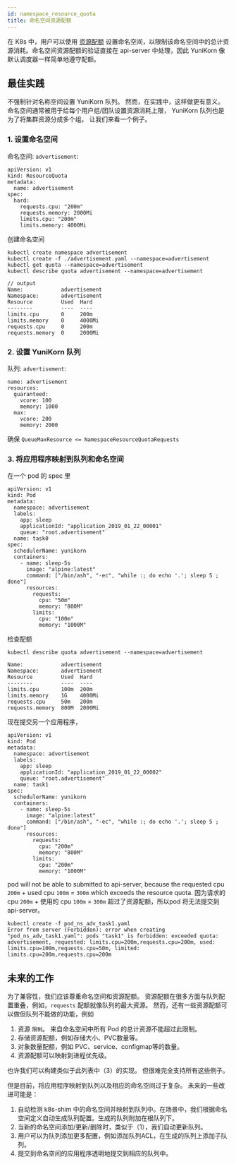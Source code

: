 ```yaml
---
id: namespace_resource_quota
title: 命名空间资源配额
---
```


<!--
Licensed to the Apache Software Foundation (ASF) under one
or more contributor license agreements.  See the NOTICE file
distributed with this work for additional information
regarding copyright ownership.  The ASF licenses this file
to you under the Apache License, Version 2.0 (the
"License"); you may not use this file except in compliance
with the License.  You may obtain a copy of the License at

  http://www.apache.org/licenses/LICENSE-2.0

Unless required by applicable law or agreed to in writing,
software distributed under the License is distributed on an
"AS IS" BASIS, WITHOUT WARRANTIES OR CONDITIONS OF ANY
KIND, either express or implied.  See the License for the
specific language governing permissions and limitations
under the License.
-->

在 K8s 中，用户可以使用 [资源配额](https://kubernetes.io/docs/concepts/policy/resource-quotas/) 设置命名空间，以限制该命名空间中的总计资源消耗。命名空间资源配额的验证直接在 api-server 中处理，因此 YuniKorn 像默认调度器一样简单地遵守配额。

## 最佳实践

不强制针对名称空间设置 YuniKorn 队列。
然而，在实践中，这样做更有意义。
命名空间通常被用于给每个用户组/团队设置资源消耗上限，
YuniKorn 队列也是为了将集群资源分成多个组。
让我们来看一个例子。

### 1. 设置命名空间

命名空间: `advertisement`:
```
apiVersion: v1
kind: ResourceQuota
metadata:
  name: advertisement
spec:
  hard:
    requests.cpu: "200m"
    requests.memory: 2000Mi
    limits.cpu: "200m"
    limits.memory: 4000Mi
```
创建命名空间
```
kubectl create namespace advertisement
kubectl create -f ./advertisement.yaml --namespace=advertisement
kubectl get quota --namespace=advertisement
kubectl describe quota advertisement --namespace=advertisement

// output
Name:            advertisement
Namespace:       advertisement
Resource         Used  Hard
--------         ----  ----
limits.cpu       0     200m
limits.memory    0     4000Mi
requests.cpu     0     200m
requests.memory  0     2000Mi
```

### 2. 设置 YuniKorn 队列

队列: `advertisement`:
```
name: advertisement
resources:
  guaranteed:
    vcore: 100
    memory: 1000
  max:
    vcore: 200
    memory: 2000
```

确保 `QueueMaxResource <= NamespaceResourceQuotaRequests`

### 3. 将应用程序映射到队列和命名空间

在一个 pod 的 spec 里

```
apiVersion: v1
kind: Pod
metadata:
  namespace: advertisement
  labels:
    app: sleep
    applicationId: "application_2019_01_22_00001"
    queue: "root.advertisement"
  name: task0
spec:
  schedulerName: yunikorn
  containers:
    - name: sleep-5s
      image: "alpine:latest"
      command: ["/bin/ash", "-ec", "while :; do echo '.'; sleep 5 ; done"]
      resources:
        requests:
          cpu: "50m"
          memory: "800M"
        limits:
          cpu: "100m"
          memory: "1000M"
```

检查配额

```
kubectl describe quota advertisement --namespace=advertisement

Name:            advertisement
Namespace:       advertisement
Resource         Used  Hard
--------         ----  ----
limits.cpu       100m  200m
limits.memory    1G    4000Mi
requests.cpu     50m   200m
requests.memory  800M  2000Mi
```

现在提交另一个应用程序，

```
apiVersion: v1
kind: Pod
metadata:
  namespace: advertisement
  labels:
    app: sleep
    applicationId: "application_2019_01_22_00002"
    queue: "root.advertisement"
  name: task1
spec:
  schedulerName: yunikorn
  containers:
    - name: sleep-5s
      image: "alpine:latest"
      command: ["/bin/ash", "-ec", "while :; do echo '.'; sleep 5 ; done"]
      resources:
        requests:
          cpu: "200m"
          memory: "800M"
        limits:
          cpu: "200m"
          memory: "1000M"
```

pod will not be able to submitted to api-server, because the requested cpu `200m` + used cpu `100m` = `300m` which exceeds the resource quota.
因为请求的 cpu `200m` + 使用的 cpu `100m` = `300m` 超过了资源配额，所以pod 将无法提交到 api-server。

```
kubectl create -f pod_ns_adv_task1.yaml
Error from server (Forbidden): error when creating "pod_ns_adv_task1.yaml": pods "task1" is forbidden: exceeded quota: advertisement, requested: limits.cpu=200m,requests.cpu=200m, used: limits.cpu=100m,requests.cpu=50m, limited: limits.cpu=200m,requests.cpu=200m
```

## 未来的工作

为了兼容性，我们应该尊重命名空间和资源配额。
资源配额在很多方面与队列配置重叠，例如，`requests` 配额就像队列的最大资源。 
然而，还有一些资源配额可以做但队列不能做的功能，例如

1. 资源 `限制`。 来自命名空间中所有 Pod 的总计资源不能超过此限制。
2. 存储资源配额，例如存储大小、PVC数量等。
3. 对象数量配额，例如 PVC、service、configmap等的数量。
4. 资源配额可以映射到进程优先级。

也许我们可以构建类似于此列表中（3）的实现。
但很难完全支持所有这些例子。

但是目前，将应用程序映射到队列以及相应的命名空间过于复杂。
未来的一些改进可能是：

1. 自动检测 k8s-shim 中的命名空间并映射到队列中。在场景中，我们根据命名空间定义自动生成队列配置。生成的队列附加在根队列下。
2. 当新的命名空间添加/更新/删除时，类似于（1），我们自动更新队列。
3. 用户可以为队列添加更多配置，例如添加队列ACL，在生成的队列上添加子队列。
4. 提交到命名空间的应用程序透明地提交到相应的队列中。